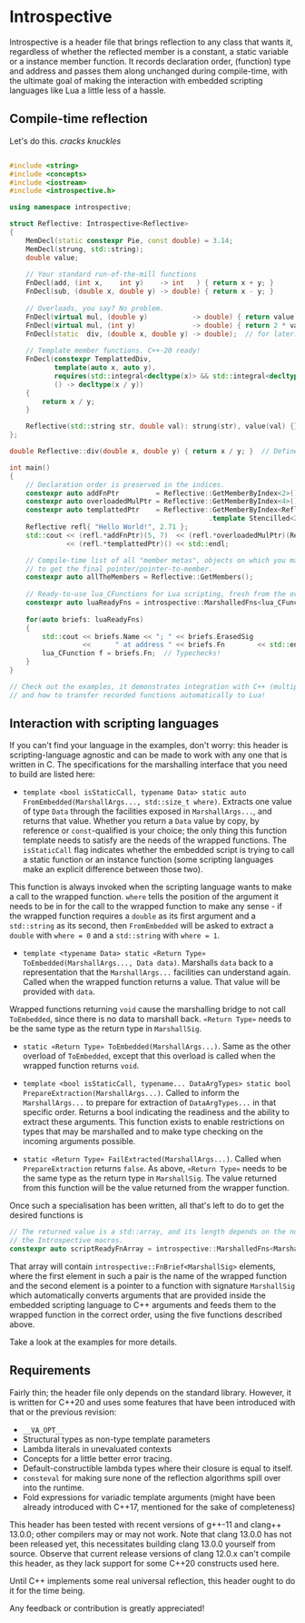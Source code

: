 # Introspective

Introspective is a header file that brings reflection to any class that wants it, regardless of
whether the reflected member is a constant, a static variable or a instance member function. It records
declaration order, (function) type and address and passes them along unchanged during compile-time, with the ultimate
goal of making the interaction with embedded scripting languages like Lua a little less of a hassle.

## Compile-time reflection

Let's do this. *cracks knuckles*

```c++

#include <string>
#include <concepts>
#include <iostream>
#include <introspective.h>

using namespace introspective;

struct Reflective: Introspective<Reflective>
{
    MemDecl(static constexpr Pie, const double) = 3.14;
    MemDecl(strung, std::string);
    double value;
    
    // Your standard run-of-the-mill functions
    FnDecl(add, (int x,    int y)    -> int   ) { return x + y; }
    FnDecl(sub, (double x, double y) -> double) { return x - y; }
    
    // Overloads, you say? No problem.
    FnDecl(virtual mul, (double y)           -> double) { return value * y; }
    FnDecl(virtual mul, (int y)              -> double) { return 2 * value * y; }
    FnDecl(static  div, (double x, double y) -> double);  // for later...
    
    // Template member functions. C++-20 ready!
    FnDecl(constexpr TemplattedDiv,
           template(auto x, auto y), 
           requires(std::integral<decltype(x)> && std::integral<decltype(y)>),
           () -> decltype(x / y))
    {
        return x / y;
    }

    Reflective(std::string str, double val): strung(str), value(val) {}
};

double Reflective::div(double x, double y) { return x / y; }  // Define later!

int main()
{
    // Declaration order is preserved in the indices.
    constexpr auto addFnPtr         = Reflective::GetMemberByIndex<2>().Stencilled();
    constexpr auto overloadedMulPtr = Reflective::GetMemberByIndex<4>().Stencilled();
    constexpr auto templattedPtr    = Reflective::GetMemberByIndex<Reflective::GetReflectiveMemberCount() - 1>()
                                                 .template Stencilled<265, 5>();
    Reflective refl{ "Hello World!", 2.71 };
    std::cout << (refl.*addFnPtr)(5, 7)  << (refl.*overloadedMulPtr)(Reflective::Pie)
              << (refl.*templattedPtr)() << std::endl;

    // Compile-time list of all "member metas", objects on which you may call .Stencilled()
    // to get the final pointer/pointer-to-member.
    constexpr auto allTheMembers = Reflective::GetMembers();
    
    // Ready-to-use lua_CFunctions for Lua scripting, fresh from the oven!
    constexpr auto luaReadyFns = introspective::MarshalledFns<lua_CFunction>(allTheMembers);
    
    for(auto briefs: luaReadyFns)
    {
        std::cout << briefs.Name << "; " << briefs.ErasedSig
                  <<      " at address " << briefs.Fn        << std::endl;
        lua_CFunction f = briefs.Fn;  // Typechecks!
    }
}

// Check out the examples, it demonstrates integration with C++ (multiple) inheritance
// and how to transfer recorded functions automatically to Lua!
```

## Interaction with scripting languages

If you can't find your language in the examples, don't worry: this header is scripting-language agnostic and
can be made to work with any one that is written in C. The specifications for the marshalling interface that you need
to build are listed here:

* `template <bool isStaticCall, typename Data> static auto FromEmbedded(MarshallArgs..., std::size_t where)`. Extracts 
  one value of type `Data` through the facilities exposed in `MarshallArgs...`, and returns that value.
  Whether you return a `Data` value by copy, by reference or `const`-qualified is your choice; the
  only thing this function template needs to satisfy are the needs of the wrapped functions.
  The `isStaticCall` flag indicates whether the embedded script is trying to call
  a static function or an instance function (some scripting languages make an explicit
  difference between those two).
  
This function is always invoked when the scripting language wants to make a call to the wrapped function.
`where` tells the position of the argument it needs to be in for the call to the wrapped function
to make any sense - if the wrapped function requires a `double` as its first argument and a `std::string`
as its second, then `FromEmbedded` will be asked to extract a `double` with `where = 0` and a `std::string`
with `where = 1`.

* `template <typename Data> static «Return Type» ToEmbedded(MarshallArgs..., Data data)`. Marshalls `data`
  back to a representation that the `MarshallArgs...` facilities can understand again. Called
  when the wrapped function returns a value. That value will be provided with `data`.

Wrapped functions returning `void` cause the marshalling bridge to not call `ToEmbedded`, since there is
no data to marshall back. `«Return Type»` needs to be the same type as the return type in `MarshallSig`.

* `static «Return Type» ToEmbedded(MarshallArgs...)`. Same as the other overload of `ToEmbedded`, except
  that this overload is called when the wrapped function returns `void`.

* `template <bool isStaticCall, typename... DataArgTypes> static bool PrepareExtraction(MarshallArgs...)`. Called to
  inform the `MarshallArgs...` to prepare for extraction of `DataArgTypes...` in that specific order.
  Returns a bool indicating the readiness and the ability to extract these arguments. This function
  exists to enable restrictions on types that may be marshalled and to make type checking on the
  incoming arguments possible.

* `static «Return Type» FailExtracted(MarshallArgs...)`. Called when `PrepareExtraction` returns `false`.
  As above, `«Return Type»` needs to be the same type as the return type in `MarshallSig`. The value
  returned from this function will be the value returned from the wrapper function.
  
Once such a specialisation has been written, all that's left to do to get the desired functions is

```c++
// The returned value is a std::array, and its length depends on the number of members declared with
// the Introspective macros.
constexpr auto scriptReadyFnArray = introspective::MarshalledFns<MarshallSig>(«Introspective Type»::GetMembers());
```

That array will contain `introspective::FnBrief<MarshallSig>` elements, where the first element in such a 
pair is the name of the wrapped function and the second element is a pointer to a function with signature
`MarshallSig` which automatically converts arguments that are provided inside the embedded scripting language
to C++ arguments and feeds them to the wrapped function in the correct order, using the five functions
described above.

Take a look at the examples for more details.

## Requirements

Fairly thin; the header file only depends on the standard library. However,
it is written for C++20 and uses some features that have been introduced
with that or the previous revision:

* `__VA_OPT__`
* Structural types as non-type template parameters
* Lambda literals in unevaluated contexts
* Concepts for a little better error tracing.
* Default-constructible lambda types where their closure is equal to
  itself.
* `consteval` for making sure none of the reflection algorithms spill
  over into the runtime.
* Fold expressions for variadic template arguments (might have been
  already introduced with C++17, mentioned for the sake of
  completeness)

This header has been tested with recent versions of g++-11 and
clang++ 13.0.0; other compilers may or may not work. Note that
clang 13.0.0 has not been released yet, this necessitates building
clang 13.0.0 yourself from source. Observe that current release versions
of clang 12.0.x can't compile this header, as they lack support for some
C++20 constructs used here.

Until C++ implements some real universal reflection, this header ought to do it
for the time being.

Any feedback or contribution is greatly appreciated!

